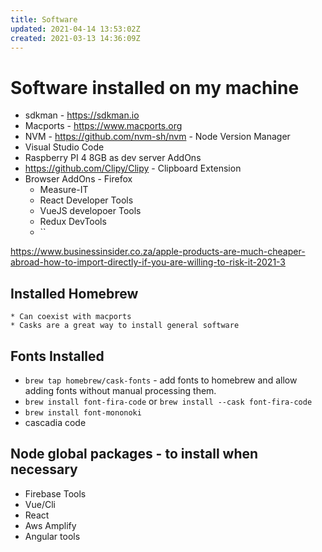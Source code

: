 ```yaml
---
title: Software
updated: 2021-04-14 13:53:02Z
created: 2021-03-13 14:36:09Z
---
```


# Software installed on my machine
* sdkman - https://sdkman.io
* Macports - https://www.macports.org
* NVM - https://github.com/nvm-sh/nvm - Node Version Manager
* Visual Studio Code
* Raspberry PI 4 8GB as dev server
AddOns
* https://github.com/Clipy/Clipy - Clipboard Extension
* Browser AddOns - Firefox
	* Measure-IT
	* React Developer Tools
	* VueJS developoer Tools
	* Redux DevTools
	* ``

https://www.businessinsider.co.za/apple-products-are-much-cheaper-abroad-how-to-import-directly-if-you-are-willing-to-risk-it-2021-3

## Installed Homebrew
	* Can coexist with macports
	* Casks are a great way to install general software
## Fonts Installed
* `brew tap homebrew/cask-fonts` - add fonts to homebrew and allow adding fonts without manual processing them.
* `brew install font-fira-code` or `brew install --cask font-fira-code`
* `brew install font-mononoki`
* cascadia code
## Node global packages - to install when necessary
* Firebase Tools
* Vue/Cli
* React
* Aws Amplify
* Angular tools